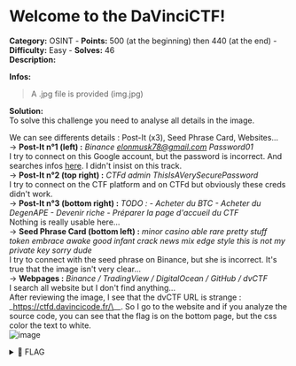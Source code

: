 # Welcome to the DaVinciCTF!

**Category:** OSINT - **Points:** 500 (at the beginning) then 440 (at the end) - **Difficulty:** Easy - **Solves:** 46\
**Description:**

**Infos:**

> A .jpg file is provided (img.jpg)

**Solution:**\
To solve this challenge you need to analyse all details in the image.

We can see differents details : Post-It (x3), Seed Phrase Card, Websites...\
\-> **Post-It n°1 (left) :** _Binance elonmusk78@gmail.com Password01_\
I try to connect on this Google account, but the password is incorrect. And searches infos [here](https://tools.epieos.com/?q=elonmusk78%40gmail.com). I didn't insist on this track.\
\-> **Post-It n°2 (top right) :** _CTFd admin ThisIsAVerySecurePassword_\
I try to connect on the CTF platform and on CTFd but obviously these creds didn't work.\
\-> **Post-It n°3 (bottom right) :** _TODO : - Acheter du BTC - Acheter du DegenAPE - Devenir riche - Préparer la page d'accueil du CTF_\
Nothing is really usable here...\
\-> **Seed Phrase Card (bottom left) :** _minor casino able rare pretty stuff token embrace awake good infant crack news mix edge style this is not my private key sorry dude_\
I try to connect with the seed phrase on Binance, but she is incorrect. It's true that the image isn't very clear...\
\-> **Webpages :** _Binance / TradingView / DigitalOcean / GitHub / dvCTF_\
I search all website but I don't find anything...\
After reviewing the image, I see that the dvCTF URL is strange : _https://ctfd.davincicode.fr/\__. So I go to the website and if you analyze the source code, you can see that the flag is on the bottom page, but the css color the text to white.\
![image](https://user-images.githubusercontent.com/91023285/158388360-3386a267-f254-4a2d-8170-fd0a6d22e61d.png)

<details>

<summary><span data-gb-custom-inline data-tag="emoji" data-code="1f6a9">🚩</span> FLAG</summary>

```
dvCTF{8a878c2bd9c1844aac17cd051585e2f0}
```

</details>
